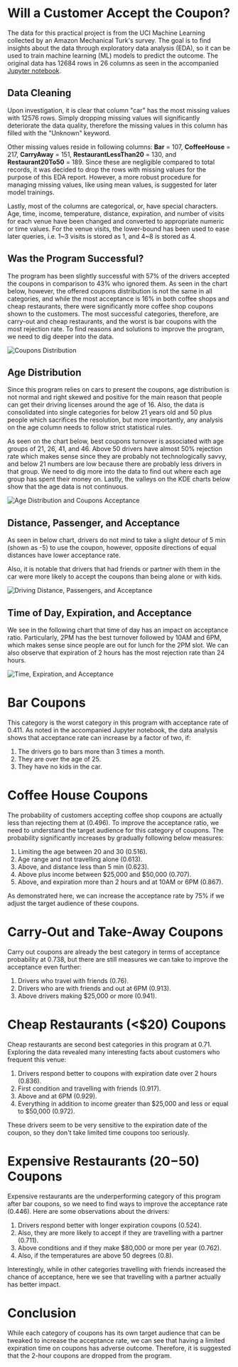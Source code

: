 # Will a Customer Accept the Coupon?

The data for this practical project is from the UCI Machine Learning collected by an Amazon Mechanical Turk's survey. The goal is to find insights about the data through exploratory data analysis (EDA), so it can be used to train machine learning (ML) models to predict the outcome. The original data has 12684 rows in 26 columns as seen in the accompanied [Jupyter notebook](prompt.ipynb).

## Data Cleaning

Upon investigation, it is clear that column "car" has the most missing values with 12576 rows. Simply dropping missing values will significantly deteriorate the data quality, therefore the missing values in this column has filled with the "Unknown" keyword.

Other missing values reside in following columns: **Bar** = 107, **CoffeeHouse** = 217, **CarryAway** = 151, **RestaurantLessThan20** = 130, and **Restaurant20To50** = 189. Since these are negligible compared to total records, it was decided to drop the rows with missing values for the purpose of this EDA report. However, a more robust procedure for managing missing values, like using mean values, is suggested for later model trainings.

Lastly, most of the columns are categorical, or, have special characters. Age, time, income, temperature, distance, expiration, and number of visits for each venue have been changed and converted to appropriate numeric or time values. For the venue visits, the lower-bound has been used to ease later queries, i.e. 1\~3 visits is stored as 1, and 4\~8 is stored as 4.

## Was the Program Successful?

The program has been slightly successful with 57% of the drivers accepted the coupons in comparison to 43% who ignored them. As seen in the chart below, however, the offered coupons distribution is not the same in all categories, and while the most acceptance is 16% in both coffee shops and cheap restaurants, there were significantly more coffee shop coupons shown to the customers. The most successful categories, therefore, are carry-out and cheap restaurants, and the worst is bar coupons with the most rejection rate. To find reasons and solutions to improve the program, we need to dig deeper into the data.

![Coupons Distribution](images/coupons_distribution.png)

## Age Distribution

Since this program relies on cars to present the coupons, age distribution is not normal and right skewed and positive for the main reason that people can get their driving licenses around the age of 16. Also, the data is consolidated into single categories for below 21 years old and 50 plus people which sacrifices the resolution, but more importantly, any analysis on the age column needs to follow strict statistical rules.

As seen on the chart below, best coupons turnover is associated with age groups of 21, 26, 41, and 46. Above 50 drivers have almost 50% rejection rate which makes sense since they are probably not technologically savvy, and below 21 numbers are low because there are probably less drivers in that group. We need to dig more into the data to find out where each age group has spent their money on. Lastly, the valleys on the KDE charts below show that the age data is not continuous.

![Age Distribution and Coupons Acceptance](images/age_distribution.png)

## Distance, Passenger, and Acceptance

As seen in below chart, drivers do not mind to take a slight detour of 5 min (shown as -5) to use the coupon, however, opposite directions of equal distances have lower acceptance rate.

Also, it is notable that drivers that had friends or partner with them in the car were more likely to accept the coupons than being alone or with kids.

![Driving Distance, Passengers, and Acceptance](images/distance_and_company.png) 

## Time of Day, Expiration, and Acceptance

We see in the following chart that time of day has an impact on acceptance ratio. Particularly, 2PM has the best turnover followed by 10AM and 6PM, which makes sense since people are out for lunch for the 2PM slot. We can also observe that expiration of 2 hours has the most rejection rate than 24 hours.

![Time, Expiration, and Acceptance](images/time_and_expiration.png)

# Bar Coupons

This category is the worst category in this program with acceptance rate of 0.411. As noted in the accompanied Jupyter notebook, the data analysis shows that acceptance rate can increase by a factor of two, if:
1. The drivers go to bars more than 3 times a month.
2. They are over the age of 25.
3. They have no kids in the car.

# Coffee House Coupons

The probability of customers accepting coffee shop coupons are actually less than rejecting them at (0.496). To improve the acceptance ratio, we need to understand the target audience for this category of coupons. The probability significantly increases by gradually following below measures:
1. Limiting the age between 20 and 30 (0.516).
2. Age range and not travelling alone (0.613).
3. Above, and distance less than 5 min (0.623).
4. Above plus income between $25,000 and $50,000 (0.707).
5. Above, and expiration more than 2 hours and at 10AM or 6PM (0.867).

As demonstrated here, we can increase the acceptance rate by 75% if we adjust the target audience of these coupons.

# Carry-Out and Take-Away Coupons

Carry out coupons are already the best category in terms of acceptance probability at 0.738, but there are still measures we can take to improve the acceptance even further:
1. Drivers who travel with friends (0.76).
2. Drivers who are with friends and out at 6PM (0.913).
3. Above drivers making $25,000 or more (0.941).

# Cheap Restaurants (<$20) Coupons

Cheap restaurants are second best categories in this program at 0.71. Exploring the data revealed many interesting facts about customers who frequent this venue:
1. Drivers respond better to coupons with expiration date over 2 hours (0.836).
2. First condition and travelling with friends (0.917).
3. Above and at 6PM (0.929).
4. Everything in addition to income greater than $25,000 and less or equal to $50,000 (0.972).

These drivers seem to be very sensitive to the expiration date of the coupon, so they don't take limited time coupons too seriously.

# Expensive Restaurants ($20-$50) Coupons

Expensive restaurants are the underperforming category of this program after bar coupons, so we need to find ways to improve the acceptance rate (0.446). Here are some observations about the drivers:
1. Drivers respond better with longer expiration coupons (0.524).
2. Also, they are more likely to accept if they are travelling with a partner (0.711).
3. Above conditions and if they make $80,000 or more per year (0.762).
4. Also, if the temperatures are above 50 degrees (0.8).

Interestingly, while in other categories travelling with friends increased the chance of acceptance, here we see that travelling with a partner actually has better impact.

# Conclusion

While each category of coupons has its own target audience that can be tweaked to increase the acceptance rate, we can see that having a limited expiration time on coupons has adverse outcome. Therefore, it is suggested that the 2-hour coupons are dropped from the program. 

